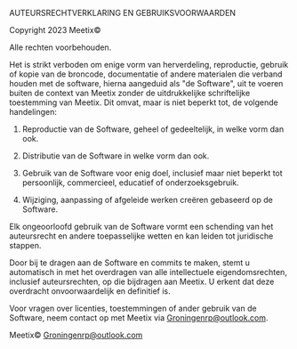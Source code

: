 AUTEURSRECHTVERKLARING EN GEBRUIKSVOORWAARDEN

Copyright 2023 Meetix©

Alle rechten voorbehouden.

Het is strikt verboden om enige vorm van herverdeling, reproductie, gebruik of kopie van de broncode, documentatie of andere materialen die verband houden met de software, hierna aangeduid als "de Software", uit te voeren buiten de context van Meetix zonder de uitdrukkelijke schriftelijke toestemming van Meetix. Dit omvat, maar is niet beperkt tot, de volgende handelingen:

1. Reproductie van de Software, geheel of gedeeltelijk, in welke vorm dan ook.

2. Distributie van de Software in welke vorm dan ook.

3. Gebruik van de Software voor enig doel, inclusief maar niet beperkt tot persoonlijk, commercieel, educatief of onderzoeksgebruik.

4. Wijziging, aanpassing of afgeleide werken creëren gebaseerd op de Software.

Elk ongeoorloofd gebruik van de Software vormt een schending van het auteursrecht en andere toepasselijke wetten en kan leiden tot juridische stappen.

Door bij te dragen aan de Software en commits te maken, stemt u automatisch in met het overdragen van alle intellectuele eigendomsrechten, inclusief auteursrechten, op die bijdragen aan Meetix. U erkent dat deze overdracht onvoorwaardelijk en definitief is.

Voor vragen over licenties, toestemmingen of ander gebruik van de Software, neem contact op met Meetix via Groningenrp@outlook.com.

Meetix©
Groningenrp@outlook.com
